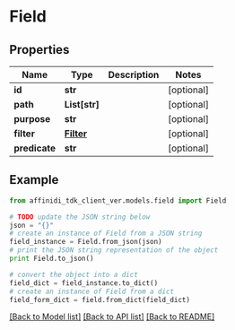 # Field

## Properties

| Name          | Type                    | Description | Notes      |
| ------------- | ----------------------- | ----------- | ---------- |
| **id**        | **str**                 |             | [optional] |
| **path**      | **List[str]**           |             | [optional] |
| **purpose**   | **str**                 |             | [optional] |
| **filter**    | [**Filter**](Filter.md) |             | [optional] |
| **predicate** | **str**                 |             | [optional] |

## Example

```python
from affinidi_tdk_client_ver.models.field import Field

# TODO update the JSON string below
json = "{}"
# create an instance of Field from a JSON string
field_instance = Field.from_json(json)
# print the JSON string representation of the object
print Field.to_json()

# convert the object into a dict
field_dict = field_instance.to_dict()
# create an instance of Field from a dict
field_form_dict = field.from_dict(field_dict)
```

[[Back to Model list]](../README.md#documentation-for-models) [[Back to API list]](../README.md#documentation-for-api-endpoints) [[Back to README]](../README.md)
